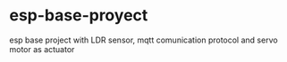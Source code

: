 # esp-base-proyect
esp base project with LDR sensor, mqtt comunication protocol and servo motor as actuator
